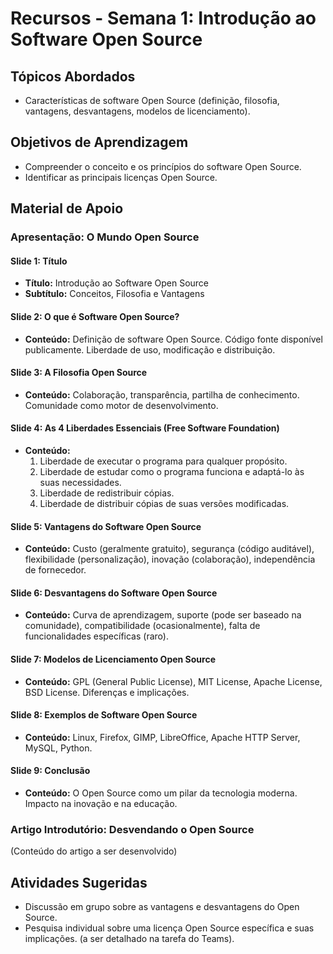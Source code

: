 # Recursos - Semana 1: Introdução ao Software Open Source

## Tópicos Abordados
*   Características de software Open Source (definição, filosofia, vantagens, desvantagens, modelos de licenciamento).

## Objetivos de Aprendizagem
*   Compreender o conceito e os princípios do software Open Source.
*   Identificar as principais licenças Open Source.

## Material de Apoio

### Apresentação: O Mundo Open Source

#### Slide 1: Título
*   **Título:** Introdução ao Software Open Source
*   **Subtítulo:** Conceitos, Filosofia e Vantagens

#### Slide 2: O que é Software Open Source?
*   **Conteúdo:** Definição de software Open Source. Código fonte disponível publicamente. Liberdade de uso, modificação e distribuição.

#### Slide 3: A Filosofia Open Source
*   **Conteúdo:** Colaboração, transparência, partilha de conhecimento. Comunidade como motor de desenvolvimento.

#### Slide 4: As 4 Liberdades Essenciais (Free Software Foundation)
*   **Conteúdo:**
    1.  Liberdade de executar o programa para qualquer propósito.
    2.  Liberdade de estudar como o programa funciona e adaptá-lo às suas necessidades.
    3.  Liberdade de redistribuir cópias.
    4.  Liberdade de distribuir cópias de suas versões modificadas.

#### Slide 5: Vantagens do Software Open Source
*   **Conteúdo:** Custo (geralmente gratuito), segurança (código auditável), flexibilidade (personalização), inovação (colaboração), independência de fornecedor.

#### Slide 6: Desvantagens do Software Open Source
*   **Conteúdo:** Curva de aprendizagem, suporte (pode ser baseado na comunidade), compatibilidade (ocasionalmente), falta de funcionalidades específicas (raro).

#### Slide 7: Modelos de Licenciamento Open Source
*   **Conteúdo:** GPL (General Public License), MIT License, Apache License, BSD License. Diferenças e implicações.

#### Slide 8: Exemplos de Software Open Source
*   **Conteúdo:** Linux, Firefox, GIMP, LibreOffice, Apache HTTP Server, MySQL, Python.

#### Slide 9: Conclusão
*   **Conteúdo:** O Open Source como um pilar da tecnologia moderna. Impacto na inovação e na educação.

### Artigo Introdutório: Desvendando o Open Source

(Conteúdo do artigo a ser desenvolvido)

## Atividades Sugeridas
*   Discussão em grupo sobre as vantagens e desvantagens do Open Source.
*   Pesquisa individual sobre uma licença Open Source específica e suas implicações. (a ser detalhado na tarefa do Teams).

